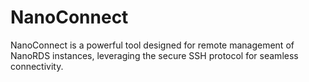 # NanoConnect

NanoConnect is a powerful tool designed for remote management of NanoRDS instances, leveraging the secure SSH protocol for seamless connectivity.

